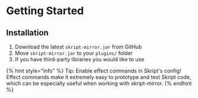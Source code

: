 # Getting Started

## Installation

1. Download the latest `skript-mirror.jar` from GitHub
2. Move `skript-mirror.jar` to your `plugins/` folder
3. If you have third-party libraries you would like to use

{% hint style="info" %}
Tip: Enable effect commands in Skript's config! Effect commands make it extremely easy to prototype and test Skript code, which can be especially useful when working with skript-mirror.
{% endhint %}



